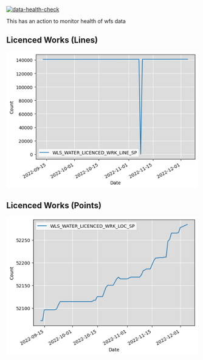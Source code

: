[![data-health-check](https://github.com/wburt/action-test/actions/workflows/health-check.yml/badge.svg)](https://github.com/wburt/action-test/actions/workflows/health-check.yml)

This has an action to monitor health of wfs data
## Licenced Works (Lines)
![](./WLS_WATER_LICENCED_WRK_LINE_SP.png)
## Licenced Works (Points)
![](./WLS_WATER_LICENCED_WRK_LOC_SP.png)
